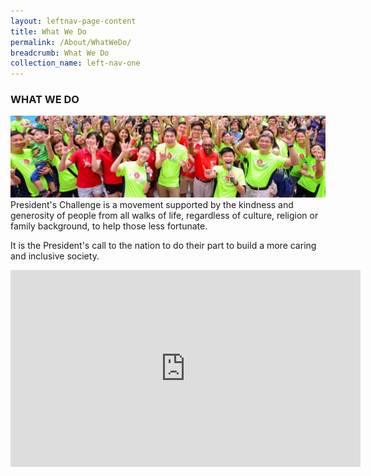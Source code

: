 ```yaml
---
layout: leftnav-page-content
title: What We Do
permalink: /About/WhatWeDo/
breadcrumb: What We Do
collection_name: left-nav-one
---
```


### WHAT WE DO
![WhatWeDo_Banner](/images/capita-land.jpg "WhatWeDo Banner")
President's Challenge is a movement supported by the kindness and generosity of people from all walks of life, regardless of culture, religion or family background, to help those less fortunate.

It is the President's call to the nation to do their part to build a more caring and inclusive society.

<div class="bp-youtube">
      <iframe width="560" height="315" src="https://youtu.be/A6a90FjsYSA" frameborder="0" allow="autoplay; encrypted-media" allowfullscreen></iframe>
</div>
